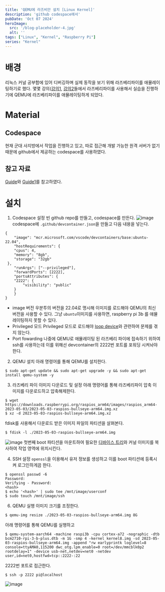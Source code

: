 ```yaml
---
title: 'QEMU에 라즈비안 설치 [Linux Kernel]'
description: 'github codespace에서'
pubDate: 'Oct 07 2024'
heroImage: 
  src: '/blog-placeholder-4.jpg'
  alt: ''
tags: ["Linux", "Kernel", "Raspberry Pi"]
series: "Kernel"
---
```


# 배경
리눅스 커널 공부함에 있어 디버깅하며 실제 동작을 보기 위해 라즈베리파이를 애뮬레이팅하기로 했다. 
몇몇 강의([강의1](http://www.kocw.net/home/search/kemView.do?kemId=1266434), [강의2](https://www.inflearn.com/roadmaps/1668)들에서 
라즈베리파이를 사용해서 실습을 진행하기에 QEMU에 라즈베리파이를 애뮬레이팅하게 되었다.

# Material
## Codespace
현재 군대 사지방에서 작업을 진행하고 있고, 따로 접근해 개발 가능한 원격 서버가 없기 때문에 github에서 제공하는 codespace를 사용하였다.
## 참고 자료
[Guide](https://azeria-labs.com/emulate-raspberry-pi-with-qemu/)와 [Guide1](https://interrupt.memfault.com/blog/emulating-raspberry-pi-in-qemu)를 참고하였다.

# 설치
1. Codespace 설정
빈 github repo를 만들고, codespace를 만든다.
![image](https://github.com/user-attachments/assets/f8f96eb3-f708-4a8a-afe9-306caac1f2d8)
codespace에 `.github/devcontainer.json`을 만들고 다음 내용을 넣는다.
```
{
    "image": "mcr.microsoft.com/vscode/devcontainers/base:ubuntu-22.04",
    "hostRequirements": {
	"cpus": 4,
	"memory": "8gb",
	"storage": "32gb"
 },
    "runArgs": ["--privileged"],
	"forwardPorts": [2222],
    "portsAttributes": {
	"2222": {
	    "visibility": "public"
	}
    }
}
```
* image 버전
우분투의 버전을 22.04로 명시해 이미지를 로드해야 QEMU의 최신 버전을 사용할 수 있다. 그냥 `ubuntu`이미지를 사용하면, raspberry pi 3b 를 애뮬레이팅하지 못할 수 있다.
* Privileged 모드
Privileged 모드로 로드해야 [loop device](https://w.cublr.com/linux/loop-device/)와 관련하여 문제를 겪지 않는다. 
* Port fowarding
나중에 QEMU로 애뮬레이팅 된 라즈베리 파이에 접속하기 위하여 ssh를 사용하는데 이를 위해선 devcontainer의 2222번 포트를 포워딩 시켜놔야 한다.

2. QEMU 설치
아래 명령어를 통해 QEMU를 설치한다.
```
$ sudo apt-get update && sudo apt-get upgrade -y && sudo apt-get install qemu-system -y
```

3. 라즈베리 파이 이미지 다운로드 및 설정
아래 명령어를 통해 라즈베리파이 압축 이미지를 다운로드하고 압축해제한다.
```
$ wget https://downloads.raspberrypi.org/raspios_arm64/images/raspios_arm64-2023-05-03/2023-05-03-raspios-bullseye-arm64.img.xz
$ xz -d 2023-05-03-raspios-bullseye-arm64.img.xz
```
fdisk를 사용해서 다운로드 받은 이미지 파일의 파티션을 살펴본다.
```
$ fdisk -l ./2023-05-03-raspios-bullseye-arm64.img
```
![image](https://github.com/user-attachments/assets/b9517306-7c49-4681-a8ea-3f325102855e)
첫번째 boot 파티션을 마운트하여 필요한 [디바이스 트리](https://kernel.bz/boardPost/118684/3)와 커널 이미지를 복사하여 작업 영역에 위치시킨다.

4. SSH 설정
`openssl`을 이용해서 유저 정보를 생성하고 이를 boot 파티션에 등록시켜 로그인하게끔 한다.
```
$ openssl passwd -6
Password:
Verifying - Password:
<hash>
$ echo '<hash>' | sudo tee /mnt/image/userconf
$ sudo touch /mnt/image/ssh
```

6. QEMU 실행
이미지 크기를 조정한다.
```
$ qemu-img resize ./2023-05-03-raspios-bullseye-arm64.img 8G
```

아래 명령어를 통해 QEMU를 실행하고
```
$ qemu-system-aarch64 -machine raspi3b -cpu cortex-a72 -nographic -dtb bcm2710-rpi-3-b-plus.dtb -m 1G -smp 4 -kernel kernel8.img -sd 2023-05-03-raspios-bullseye-arm64.img -append "rw earlyprintk loglevel=8 console=ttyAMA0,115200 dwc_otg.lpm_enable=0 root=/dev/mmcblk0p2 rootdelay=1" -device usb-net,netdev=net0 -netdev user,id=net0,hostfwd=tcp::2222-:22
```
2222번 포트로 접근한다.
```
$ ssh -p 2222 pi@localhost
```
![image](https://github.com/user-attachments/assets/246b7c58-1849-44db-9597-75203d52cd4f)
